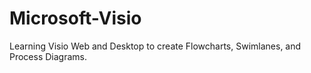 # Microsoft-Visio
Learning Visio Web and Desktop to create Flowcharts, Swimlanes, and Process Diagrams.  
